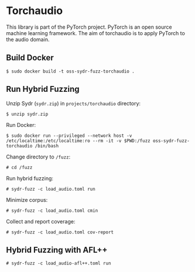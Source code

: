 # Torchaudio

This library is part of the PyTorch project. PyTorch is an open source machine learning framework.
The aim of torchaudio is to apply PyTorch to the audio domain.

## Build Docker

    $ sudo docker build -t oss-sydr-fuzz-torchaudio .

## Run Hybrid Fuzzing

Unzip Sydr (`sydr.zip`) in `projects/torchaudio` directory:

    $ unzip sydr.zip

Run Docker:

    $ sudo docker run --privileged --network host -v /etc/localtime:/etc/localtime:ro --rm -it -v $PWD:/fuzz oss-sydr-fuzz-torchaudio /bin/bash

Change directory to `/fuzz`:

    # cd /fuzz

Run hybrid fuzzing:

    # sydr-fuzz -c load_audio.toml run

Minimize corpus:

    # sydr-fuzz -c load_audio.toml cmin

Collect and report coverage:

    # sydr-fuzz -c load_audio.toml cov-report

## Hybrid Fuzzing with AFL++

    # sydr-fuzz -c load_audio-afl++.toml run
